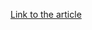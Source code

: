 [Link to the article](https://blog.qualys.com/vulnerabilities-threat-research/2022/03/01/ukrainian-targets-hit-by-hermeticwiper-new-datawiper-malware)
